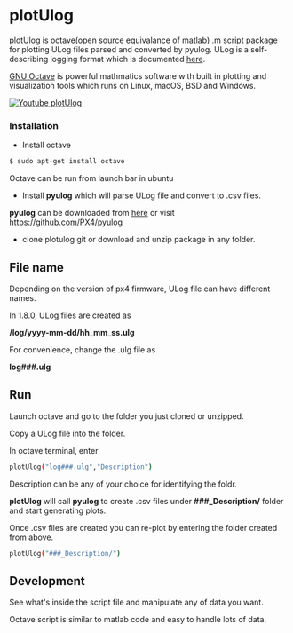 # plotUlog

plotUlog is octave(open source equivalance of matlab) .m script package for plotting ULog files parsed and converted by pyulog. ULog is a self-describing logging format which is documented  [here](http://dev.px4.io/advanced-ulog-file-format.html).

[GNU Octave](https://www.gnu.org/software/octave/) is powerful mathmatics software with built in plotting and visualization tools which runs on Linux, macOS, BSD and Windows. 

[![Youtube plotUlog](http://img.youtube.com/vi/EZv81fV9Rec/0.jpg)](https://www.youtube.com/watch?v=EZv81fV9Rec "plotUlog")

### Installation


- Install octave
```bash
$ sudo apt-get install octave
```
Octave can be run from launch bar in ubuntu 

- Install **pyulog** which will parse ULog file and convert to .csv files.

**pyulog** can be downloaded from [here](https://github.com/PX4/pyulog)
or visit https://github.com/PX4/pyulog

- clone plotulog git or download and unzip package in any folder.

## File name


Depending on the version of px4 firmware, ULog file can have different names. 

In 1.8.0, ULog files are created as

**/log/yyyy-mm-dd/hh_mm_ss.ulg**

For convenience, change the .ulg file as 

**log###.ulg**

## Run


Launch octave and go to the folder you just cloned or unzipped.

Copy a ULog file into the folder.

In octave terminal, enter

```bash
plotUlog("log###.ulg","Description")
```
Description can be any of your choice for identifying the foldr.

**plotUlog** will call **pyulog** to create .csv files under **###_Description/** folder and start generating plots. 

Once .csv files are created you can re-plot by entering the folder created from above.

```bash
plotUlog("###_Description/")
```

## Development


See what's inside the script file and manipulate any of data you want. 

Octave script is similar to matlab code and easy to handle lots of data.

